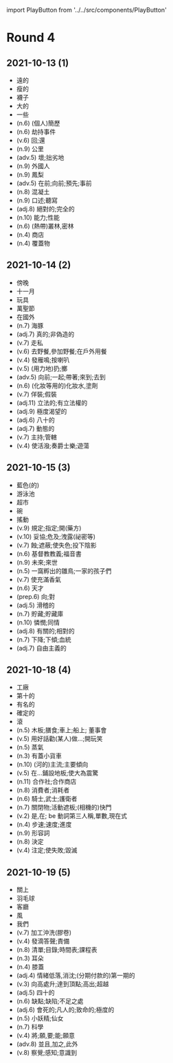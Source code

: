import PlayButton from '../../src/components/PlayButton'

# Round 4

## 2021-10-13 (1)
- <PlayButton value="far" /> 遠的
- <PlayButton value="thin" /> 瘦的
- <PlayButton value="socks" /> 襪子
- <PlayButton value="large" /> 大的
- <PlayButton value="a little" /> 一些
- <PlayButton value="resume" /> (n.6) (個人)簡歷
- <PlayButton value="hijack" /> (n.6) 劫持事件
- <PlayButton value="return" /> (v.6) 回;還
- <PlayButton value="kilometer" /> (n.9) 公里
- <PlayButton value="badly" /> (adv.5) 壞;拙劣地
- <PlayButton value="foreigner" /> (n.9) 外國人
- <PlayButton value="pineapple" /> (n.9) 鳳梨
- <PlayButton value="ahead" /> (adv.5) 在前;向前;預先;事前
- <PlayButton value="concrete" /> (n.8) 混凝土
- <PlayButton value="dictation" /> (n.9) 口述;聽寫
- <PlayButton value="absolute" /> (adj.8) 絕對的;完全的
- <PlayButton value="capability" /> (n.10) 能力;性能
- <PlayButton value="jungle" /> (n.6) (熱帶)叢林,密林
- <PlayButton value="shop" /> (n.4) 商店
- <PlayButton value="wrap" /> (n.4) 覆蓋物

## 2021-10-14 (2)
- <PlayButton value="evening" /> 傍晚
- <PlayButton value="November" /> 十一月
- <PlayButton value="toy" /> 玩具
- <PlayButton value="Halloween" /> 萬聖節
- <PlayButton value="abroad" /> 在國外
- <PlayButton value="dolphin" /> (n.7) 海豚
- <PlayButton value="genuine" /> (adj.7) 真的;非偽造的
- <PlayButton value="smuggle" /> (v.7) 走私
- <PlayButton value="picnic" /> (v.6) 去野餐,參加野餐;在戶外用餐
- <PlayButton value="honk" /> (v.4) 發雁鳴;按喇叭
- <PlayButton value="fling" /> (v.5) (用力地)扔;擲
- <PlayButton value="along" /> (adv.5) 向前;一起;帶著;來到;去到
- <PlayButton value="lotion" /> (n.6) (化妝等用的)化妝水,塗劑
- <PlayButton value="pretend" /> (v.7) 佯裝;假裝
- <PlayButton value="legislative" /> (adj.11) 立法的;有立法權的
- <PlayButton value="desperate" /> (adj.9) 極度渴望的
- <PlayButton value="eighty" /> (adj.6) 八十的
- <PlayButton value="dynamic" /> (adj.7) 動態的
- <PlayButton value="preside" /> (v.7) 主持;管轄
- <PlayButton value="jazz" /> (v.4) 使活潑;奏爵士樂;遊蕩

## 2021-10-15 (3)
- <PlayButton value="blue" /> 藍色(的)
- <PlayButton value="pool" /> 游泳池
- <PlayButton value="supermarket" /> 超市
- <PlayButton value="bowl" /> 碗
- <PlayButton value="shake" /> 搖動
- <PlayButton value="prescribe" /> (v.9) 規定;指定;開(藥方)
- <PlayButton value="compromise" /> (v.10) 妥協;危及;洩露(祕密等)
- <PlayButton value="eclipse" /> (v.7) 蝕;遮蔽;使失色;投下陰影
- <PlayButton value="gospel" /> (n.6) 基督教教義;福音書
- <PlayButton value="hereafter" /> (n.9) 未來;來世
- <PlayButton value="brood" /> (n.5) 一窩孵出的雛鳥;一家的孩子們
- <PlayButton value="perfume" /> (v.7) 使充滿香氣
- <PlayButton value="genius" /> (n.6) 天才
- <PlayButton value="toward" /> (prep.6) 向;對
- <PlayButton value="comic" /> (adj.5) 滑稽的
- <PlayButton value="storage" /> (n.7) 貯藏;貯藏庫
- <PlayButton value="compassion" /> (n.10) 憐憫;同情
- <PlayButton value="relative" /> (adj.8) 有關的;相對的
- <PlayButton value="descent" /> (n.7) 下降;下傾;血統
- <PlayButton value="liberal" /> (adj.7) 自由主義的

## 2021-10-18 (4)
- <PlayButton value="factory" /> 工廠
- <PlayButton value="tenth" /> 第十的
- <PlayButton value="famous" /> 有名的
- <PlayButton value="sure" /> 確定的
- <PlayButton value="roll" /> 滾
- <PlayButton value="board" /> (n.5) 木板;膳食;車上;船上; 董事會
- <PlayButton value="jolly" /> (v.5) 用好話勸(某人)做...;開玩笑
- <PlayButton value="steam" /> (n.5) 蒸氣
- <PlayButton value="van" /> (n.3) 有蓋小貨車
- <PlayButton value="mainstream" /> (n.10) (河的)主流;主要傾向
- <PlayButton value="floor" /> (v.5) 在...鋪設地板;使大為震驚
- <PlayButton value="cooperative" /> (n.11) 合作社;合作商店
- <PlayButton value="consumer" /> (n.8) 消費者;消耗者
- <PlayButton value="knight" /> (n.6) 騎士,武士;護衛者
- <PlayButton value="shutter" /> (n.7) 關閉物;活動遮板;(相機的)快門
- <PlayButton value="is" /> (v.2) 是,在; be 動詞第三人稱,單數,現在式
- <PlayButton value="pace" /> (n.4) 步速;速度;進度
- <PlayButton value="adjective" /> (n.9) 形容詞
- <PlayButton value="decision" /> (n.8) 決定
- <PlayButton value="doom" /> (v.4) 注定;使失敗;毀滅

## 2021-10-19 (5)
- <PlayButton value="close" /> 關上
- <PlayButton value="badminton" /> 羽毛球
- <PlayButton value="living room" /> 客廳
- <PlayButton value="wind" /> 風
- <PlayButton value="we" /> 我們
- <PlayButton value="process" /> (v.7) 加工沖洗(膠卷)
- <PlayButton value="tick" /> (v.4) 發滴答聲;責備
- <PlayButton value="schedule" /> (n.8) 清單;目錄;時間表;課程表
- <PlayButton value="ear" /> (n.3) 耳朵
- <PlayButton value="knee" /> (n.4) 膝蓋
- <PlayButton value="down" /> (adj.4) 情緒低落,消沈;(分期付款的)第一期的
- <PlayButton value="top" /> (v.3) 向高處升;達到頂點;高出;超越
- <PlayButton value="forty" /> (adj.5) 四十的
- <PlayButton value="defect" /> (n.6) 缺點;缺陷;不足之處
- <PlayButton value="mortal" /> (adj.6) 會死的;凡人的;致命的;極度的
- <PlayButton value="fairy" /> (n.5) 小妖精;仙女
- <PlayButton value="science" /> (n.7) 科學
- <PlayButton value="will" /> (v.4) 將;願,要;能;願意
- <PlayButton value="moreover" /> (adv.8) 並且,加之,此外
- <PlayButton value="perceive" /> (v.8) 察覺;感知;意識到
